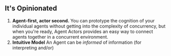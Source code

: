 ## It's Opinionated

1. **Agent-first, actor second.** You can prototype the cognition of your individual agents without getting into the complexity of concurrency, but when you're ready, Agent Actors provides an easy way to connect agents together in a concurrent environment.
2. **Intuitive Model** An Agent can be *informed* of information (for interpreting and/or)
